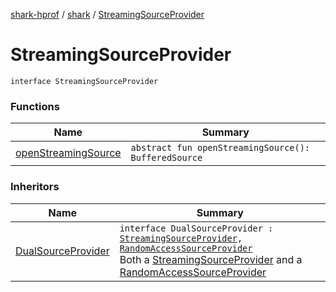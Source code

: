 [shark-hprof](../../index.md) / [shark](../index.md) / [StreamingSourceProvider](./index.md)

# StreamingSourceProvider

`interface StreamingSourceProvider`

### Functions

| Name | Summary |
|---|---|
| [openStreamingSource](open-streaming-source.md) | `abstract fun openStreamingSource(): BufferedSource` |

### Inheritors

| Name | Summary |
|---|---|
| [DualSourceProvider](../-dual-source-provider.md) | `interface DualSourceProvider : `[`StreamingSourceProvider`](./index.md)`, `[`RandomAccessSourceProvider`](../-random-access-source-provider/index.md)<br>Both a [StreamingSourceProvider](./index.md) and a [RandomAccessSourceProvider](../-random-access-source-provider/index.md) |
